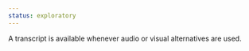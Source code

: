 ```yaml
---
status: exploratory
---
```


A transcript is available whenever audio or visual alternatives are used.
